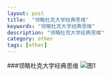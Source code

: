 ```yaml
---
layout: post
title:  "领略杜克大学经典思维"
keywords: "领略杜克大学经典思维"
description: "领略杜克大学经典思维"
category: other 
tags: [other]
---
```

###领略杜克大学经典思维
 ![图1](/static/images/school01.jgp)
